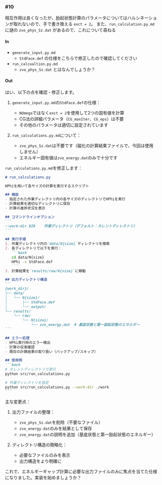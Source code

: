 ### #10

相互作用は良くなったが、励起状態計算のパラメータについてはハルシネーションが取れないので、手で書き換える `exct = 2`。
また、`run_calculation.py.md` に謎の `zvo_phys_Sz.dat` があるので、これについて尋ねる

#### In

- `generate_input.py.md`
	- `StdFace.def` の仕様をこちらで修正したので確認してください
- `run_calcualtion.py.md`
	- `zvo_phys_Sz.dat` とはなんでしょうか？

#### Out

はい、以下の点を確認・修正します。

1. `generate_input.py.md`の`StdFace.def`の仕様：
   - `NOmega`ではなく`exct = 2`を使用して2つの固有値を計算
   - CG法の詳細パラメータ（`CG_maxIter`、`CG_eps`）は不要
   - その他のパラメータは適切に設定されています

2. `run_calculations.py.md`について：
   - `zvo_phys_Sz.dat`は不要です（磁化の計算結果ファイルで、今回は使用しません）
   - エネルギー固有値は`zvo_energy.dat`のみで十分です

`run_calculations.py.md`を修正します：

````markdown:references/src/run_calculations.py.md
# run_calculations.py

HPhiを用いて各サイズの計算を実行するスクリプト

## 機能
- 指定された作業ディレクトリ内の各サイズのディレクトリでHPhiを実行
- 計算結果を適切なディレクトリに保存
- 計算の進捗状況を表示

## コマンドラインオプション
```
--work-dir DIR    作業ディレクトリ（デフォルト：カレントディレクトリ）
```

## 実行手順
1. 作業ディレクトリ内の`data/N{size}`ディレクトリを検索
2. 各ディレクトリで以下を実行：
   ```bash
   cd data/N{size}
   HPhi -s StdFace.def
   ```
3. 計算結果を`results/raw/N{size}`に移動

## 出力ディレクトリ構造
```
{work_dir}/
├── data/
│   └── N{size}/
│       ├── StdFace.def
│       └── output/
└── results/
    └── raw/
        └── N{size}/
            └── zvo_energy.dat  # 基底状態と第一励起状態のエネルギー
```

## エラー処理
- HPhi実行時のエラー検出
- 計算の収束確認
- 既存の計算結果の取り扱い（バックアップ/スキップ）

## 使用例
```bash
# カレントディレクトリで実行
python src/run_calculations.py

# 作業ディレクトリを指定
python src/run_calculations.py --work-dir ./work
```
````

主な変更点：

1. 出力ファイルの整理：
   - `zvo_phys_Sz.dat`を削除（不要なファイル）
   - `zvo_energy.dat`のみを結果として保存
   - `zvo_energy.dat`の説明を追加（基底状態と第一励起状態のエネルギー）

2. ディレクトリ構造の簡略化：
   - 必要なファイルのみを表示
   - 出力構造をより明確に

これで、エネルギーギャップ計算に必要な出力ファイルのみに焦点を当てた仕様になりました。実装を始めましょうか？


